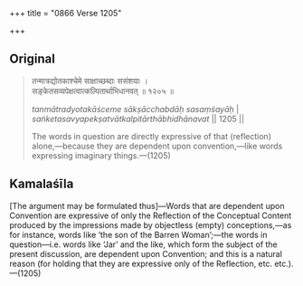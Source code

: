 +++
title = "0866 Verse 1205"

+++
## Original 
>
> तन्मात्रद्योतकाश्चेमे साक्षाच्छब्दाः ससंशयाः ।  
> सङ्केतसव्यपेक्षत्वात्कल्पितार्थाभिधानवत् ॥ १२०५ ॥ 
>
> *tanmātradyotakāśceme sākṣācchabdāḥ sasaṃśayāḥ* \|  
> *saṅketasavyapekṣatvātkalpitārthābhidhānavat* \|\| 1205 \|\| 
>
> The words in question are directly expressive of that (reflection) alone,—because they are dependent upon convention,—like words expressing imaginary things.—(1205)



## Kamalaśīla

[The argument may be formulated thus]—Words that are dependent upon Convention are expressive of only the Reflection of the Conceptual Content produced by the impressions made by objectless (empty) conceptions,—as for instance, words like ‘the son of the Barren Woman’;—the words in question—i.e. words like ‘Jar’ and the like, which form the subject of the present discussion, are dependent upon Convention; and this is a natural reason (for holding that they are expressive only of the Reflection, etc. etc.).—(1205)


